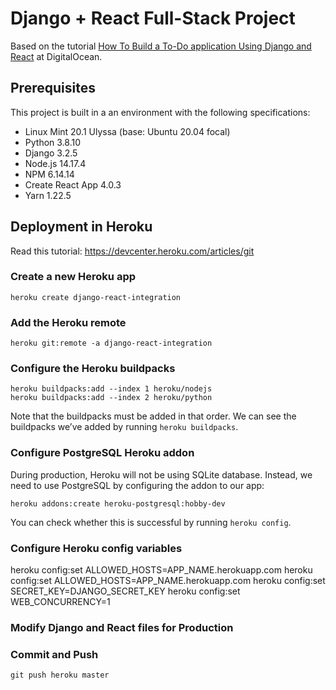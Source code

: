 # Django + React Full-Stack Project

Based on the tutorial [How To Build a To-Do application Using Django and React](https://www.digitalocean.com/community/tutorials/build-a-to-do-application-using-django-and-react) at DigitalOcean.

## Prerequisites

This project is built in a an environment with the following specifications:

- Linux Mint 20.1 Ulyssa (base: Ubuntu 20.04 focal)
- Python 3.8.10
- Django 3.2.5
- Node.js 14.17.4
- NPM 6.14.14
- Create React App 4.0.3
- Yarn 1.22.5

## Deployment in Heroku

Read this tutorial: https://devcenter.heroku.com/articles/git

### Create a new Heroku app

```console
heroku create django-react-integration
```

### Add the Heroku remote

```console
heroku git:remote -a django-react-integration
```

### Configure the Heroku buildpacks

```console
heroku buildpacks:add --index 1 heroku/nodejs
heroku buildpacks:add --index 2 heroku/python
```

Note that the buildpacks must be added in that order.
We can see the buildpacks we’ve added by running `heroku buildpacks`.

### Configure PostgreSQL Heroku addon

During production, Heroku will not be using SQLite database. Instead, we need to use PostgreSQL by configuring the addon to our app:

```console
heroku addons:create heroku-postgresql:hobby-dev
```

You can check whether this is successful by running `heroku config`.

### Configure Heroku config variables

heroku config:set ALLOWED_HOSTS=APP_NAME.herokuapp.com
heroku config:set ALLOWED_HOSTS=APP_NAME.herokuapp.com
heroku config:set SECRET_KEY=DJANGO_SECRET_KEY
heroku config:set WEB_CONCURRENCY=1

### Modify Django and React files for Production


### Commit and Push


```console
git push heroku master
```